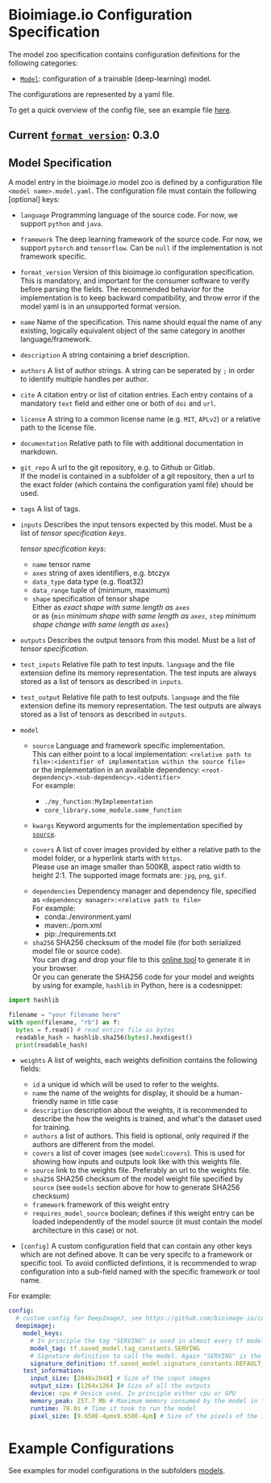 # Bioimiage.io Configuration Specification

The model zoo specification contains configuration definitions for the following categories:
- [`Model`](#model-specification): configuration of a trainable (deep-learning) model.

The configurations are represented by a yaml file.

To get a quick overview of the config file, see an example file [here](./models/UNet2dExample.model.yaml).

## Current [`format_version`](#common-keys): 0.3.0


## Model Specification

A model entry in the bioimage.io model zoo is defined by a configuration file `<model name>.model.yaml`.
The configuration file must contain the following \[optional\] keys:


- `language`
Programming language of the source code. For now, we support `python` and `java`.
<!---
What about `javascript`?
-->

- `framework`
The deep learning framework of the source code. For now, we support `pytorch` and `tensorflow`.
Can be `null` if the implementation is not framework specific.

- `format_version`
Version of this bioimage.io configuration specification. This is mandatory, and important for the consumer software to verify before parsing the fields.
The recommended behavior for the implementation is to keep backward compatibility, and throw error if the model yaml is in an unsupported format version.


- `name`
Name of the specification. This name should equal the name of any existing, logically equivalent object of the same category in another language/framework.

- `description`
A string containing a brief description. 

- `authors`
A list of author strings. 
A string can be seperated by `;` in order to identify multiple handles per author.

- `cite`
A citation entry or list of citation entries.
Each entry contains of a mandatory `text` field and either one or both of `doi` and `url`.

- `license`
A string to a common license name (e.g. `MIT`, `APLv2`) or a relative path to the license file.

- `documentation`
Relative path to file with additional documentation in markdown.

- `git_repo`
A url to the git repository, e.g. to Github or Gitlab.\
If the model is contained in a subfolder of a git repository, then a url to the exact folder (which contains the configuration yaml file) should be used.

- `tags`
A list of tags.

- `inputs` <!-- Force this to be explicit, or also allow any? -->
Describes the input tensors expected by this model.
Must be a list of *tensor specification keys*.

  *tensor specification keys*:
  - `name` tensor name
  - `axes` string of axes identifiers, e.g. btczyx
  - `data_type` data type (e.g. float32)
  - `data_range` tuple of (minimum, maximum)
  - `shape` specification of tensor shape\
    Either as *exact shape with same length as `axes`*\
    or as {`min` *minimum shape with same length as `axes`*, `step` *minimum shape change with same length as `axes`*} 
    
- `outputs`
Describes the output tensors from this model.
Must be a list of *tensor specification*.
<!--
Force this to be explicit, or also allow any, identity, same?
special case: dependency on input (with input not exactly specified)
from example model config: 
    reference_input: input
    scale: [1, 1, 1, 1]
    offset: [0, 0, 0, 0]
-->


- `test_inputs`
Relative file path to test inputs. `language` and the file extension define its memory representation.
The test inputs are always stored as a list of tensors as described in `inputs`.

- `test_output`
Relative file path to test outputs. `language` and the file extension define its memory representation.
The test outputs are always stored as a list of tensors as described in `outputs`.


- `model`
  - `source` Language and framework specific implementation.\
  This can either point to a local implementation:
  `<relative path to file>:<identifier of implementation within the source file>`\
  or the implementation in an available dependency:
  `<root-dependency>.<sub-dependency>.<identifier>`\
  For example:
    - `./my_function:MyImplementation`
    - `core_library.some_module.some_function`
    <!---
    java: <path-to-jar>:ClassName ?
    -->
 
  - `kwargs` Keyword arguments for the implementation specified by [`source`](#source).

  - `covers`
    A list of cover images provided by either a relative path to the model folder, or a hyperlink starts with `https`.\
    Please use an image smaller than 500KB, aspect ratio width to height 2:1. The supported image formats are: `jpg`, `png`, `gif`.

  <!--- `I am not quite sure what we decided on for the uri identifiers in the end, I am sticking with the simplest option for now <format>+<protocoll>://<path>`, e.g.: `conda+file://./req.txt` -->  
  - `dependencies` Dependency manager and dependency file, specified as `<dependency manager>:<relative path to file>`\
  For example:
      - conda:./environment.yaml
      - maven:./pom.xml
      - pip:./requirements.txt
   - `sha256` SHA256 checksum of the model file (for both serialized model file or source code).\
   You can drag and drop your file to this [online tool](http://emn178.github.io/online-tools/sha256_checksum.html) to generate it in your browser.\
   Or you can generate the SHA256 code for your model and weights by using for example, `hashlib` in Python, here is a codesnippet:
```python
import hashlib

filename = "your filename here"
with open(filename, "rb") as f:
  bytes = f.read() # read entire file as bytes
  readable_hash = hashlib.sha256(bytes).hexdigest()
  print(readable_hash)
  ```

<!---
Do we want any positional arguments ? mandatory or optional?
-->

- `weights`
A list of weights, each weights definition contains the following fields:
  - `id` a unique id which will be used to refer to the weights. <!-- maybe with special values like 'default'? -->
  - `name` the name of the weights for display, it should be a human-friendly name in title case
  - `description` description about the weights, it is recommended to describe the how the weights is trained, and what's the dataset used for training.
  - `authors` a list of authors. This field is optional, only required if the authors are different from the model.
  - `covers` a list of cover images (see `model`:`covers`). This is used for showing how inputs and outputs look like with this weights file.
  - `source` link to the weights file. Preferably an url to the weights file.
  - `sha256` SHA256 checksum of the model weight file specified by `source` (see `models` section above for how to generate SHA256 checksum)
  - `framework` framework of this weight entry
  - `requires_model_source` boolean; defines if this weight entry can be loaded independently of the model source (it must contain the model architecture in this case) or not.


- `[config]`
A custom configuration field that can contain any other keys which are not defined above. It can be very specifc to a framework or specific tool. To avoid conflicted defintions, it is recommended to wrap configuration into a sub-field named with the specific framework or tool name. 

For example:
```yaml
config:
  # custom config for DeepImageJ, see https://github.com/bioimage-io/configuration/issues/23
  deepimagej:
    model_keys:
      # In principle the tag "SERVING" is used in almost every tf model
      model_tag: tf.saved_model.tag_constants.SERVING
      # Signature definition to call the model. Again "SERVING" is the most general
      signature_definition: tf.saved_model.signature_constants.DEFAULT_SERVING_SIGNATURE_DEF_KEY
    test_information:  
      input_size: [2048x2048] # Size of the input images  
      output_size: [1264x1264 ]# Size of all the outputs  
      device: cpu # Device used. In principle either cpu or GPU  
      memory_peak: 257.7 Mb # Maximum memory consumed by the model in the device  
      runtime: 78.8s # Time it took to run the model
      pixel_size: [9.658E-4µmx9.658E-4µm] # Size of the pixels of the input
```

# Example Configurations

See examples for model configurations in the subfolders [models](./models).

<!--- The includes do not work
## Model

```yaml
[!INCLUDE[model config](./models/Unet2dExample.model.yaml)]
```
-->
